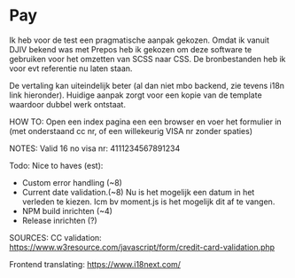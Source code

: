 # Pay

Ik heb voor de test een pragmatische aanpak gekozen. Omdat ik vanuit DJIV bekend was met Prepos heb ik gekozen om deze software te gebruiken voor het omzetten van SCSS naar CSS.
De bronbestanden heb ik voor evt referentie nu laten staan. 

De vertaling kan uiteindelijk beter (al dan niet mbo backend, zie tevens i18n link hieronder). 
Huidige aanpak zorgt voor een kopie van de template waardoor dubbel werk ontstaat.

HOW TO:
Open een index pagina een een browser en voer het formulier in (met onderstaand cc nr, of een willekeurig VISA nr zonder spaties)

NOTES:
Valid 16 no visa nr: 4111234567891234

Todo: 
Nice to haves (est): 
- Custom error handling (~8)
- Current date validation.(~8) Nu is het mogelijk een datum in het verleden te kiezen. Icm bv moment.js is het mogelijk dit af te vangen.
- NPM build inrichten (~4)
- Release inrichten (?)

SOURCES:
CC validation: https://www.w3resource.com/javascript/form/credit-card-validation.php

Frontend translating: https://www.i18next.com/
